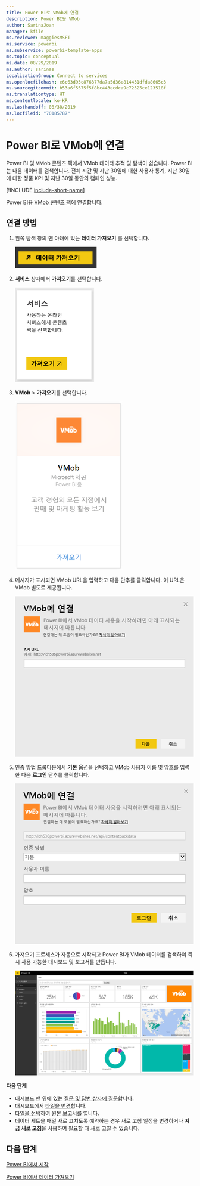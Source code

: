 ```yaml
---
title: Power BI로 VMob에 연결
description: Power BI용 VMob
author: SarinaJoan
manager: kfile
ms.reviewer: maggiesMSFT
ms.service: powerbi
ms.subservice: powerbi-template-apps
ms.topic: conceptual
ms.date: 08/29/2019
ms.author: sarinas
LocalizationGroup: Connect to services
ms.openlocfilehash: e6c63d93c876377da7a5d36e814431dfda8665c3
ms.sourcegitcommit: b53a6f5575f5f8bc443ecdca9c72525ce123518f
ms.translationtype: HT
ms.contentlocale: ko-KR
ms.lasthandoff: 08/30/2019
ms.locfileid: "70185787"
---
```

# <a name="connect-to-vmob-with-power-bi"></a>Power BI로 VMob에 연결
Power BI 및 VMob 콘텐츠 팩에서 VMob 데이터 추적 및 탐색이 쉽습니다. Power BI는 다음 데이터를 검색합니다. 전체 시간 및 지난 30일에 대한 사용자 통계, 지난 30일에 대한 정품 KPI 및 지난 30일 동안의 캠페인 성능.

[!INCLUDE [include-short-name](./includes/service-deprecate-content-packs.md)]

Power BI용 [VMob 콘텐츠 팩](https://app.powerbi.com/getdata/services/vmob)에 연결합니다.

## <a name="how-to-connect"></a>연결 방법
1. 왼쪽 탐색 창의 맨 아래에 있는 **데이터 가져오기** 를 선택합니다.
   
    ![](media/service-connect-to-vmob/getdata.png)
2. **서비스** 상자에서 **가져오기**를 선택합니다.
   
   ![](media/service-connect-to-vmob/services.png)
3. **VMob** \> **가져오기**를 선택합니다.
   
   ![](media/service-connect-to-vmob/vmob.png)
4. 메시지가 표시되면 VMob URL을 입력하고 다음 단추를 클릭합니다. 이 URL은 VMob 별도로 제공됩니다.
   
    ![](media/service-connect-to-vmob/params.png)
5. 인증 방법 드롭다운에서 **기본** 옵션을 선택하고 VMob 사용자 이름 및 암호를 입력한 다음 **로그인** 단추를 클릭합니다.
   
    ![](media/service-connect-to-vmob/creds.png)
6. 가져오기 프로세스가 자동으로 시작되고 Power BI가 VMob 데이터를 검색하여 즉시 사용 가능한 대시보드 및 보고서를 만듭니다.
   
   ![](media/service-connect-to-vmob/dashboard2.png)

**다음 단계**

* 대시보드 맨 위에 있는 [질문 및 답변 상자에 질문](consumer/end-user-q-and-a.md)합니다.
* 대시보드에서 [타일을 변경](service-dashboard-edit-tile.md)합니다.
* [타일을 선택](consumer/end-user-tiles.md)하여 원본 보고서를 엽니다.
* 데이터 세트을 매일 새로 고치도록 예약하는 경우 새로 고침 일정을 변경하거나 **지금 새로 고침**을 사용하여 필요할 때 새로 고칠 수 있습니다.

## <a name="next-steps"></a>다음 단계
[Power BI에서 시작](service-get-started.md)

[Power BI에서 데이터 가져오기](service-get-data.md)

